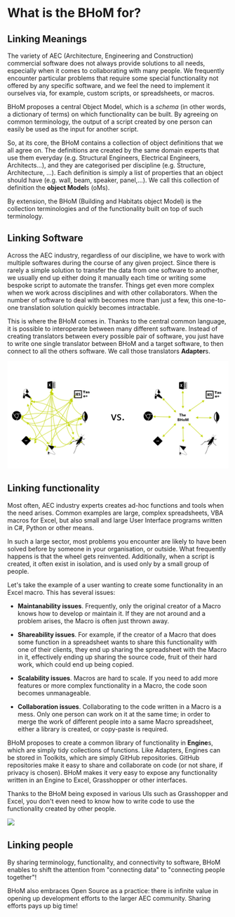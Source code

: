 # What is the BHoM for?

## Linking Meanings

The variety of AEC (Architecture, Engineering and Construction) commercial software does not always provide solutions to all needs, especially when it comes to collaborating with many people. We frequently encounter particular problems that require some special functionality not offered by any specific software, and we feel the need to implement it ourselves via, for example, custom scripts, or spreadsheets, or macros.

BHoM proposes a central Object Model, which is a _schema_ (in other words, a dictionary of terms) on which functionality can be built. By agreeing on common terminology, the output of a script created by one person can easily be used as the input for another script. 

So, at its core, the BHoM contains a collection of object definitions that we all agree on. The definitions are created by the same domain experts that use them everyday (e.g. Structural Engineers, Electrical Engineers, Architects...), and they are categorised per discipline (e.g. Structure, Architecture, ...). Each definition is simply a list of properties that an object should have (e.g. wall, beam, speaker, panel,...). We call this collection of definition the **object Model**s (oMs). 

By extension, the BHoM (Building and Habitats object Model) is the collection terminologies and of the functionality built on top of such terminology.

## Linking Software

Across the AEC industry, regardless of our discipline, we have to work with multiple softwares during the course of any given project. Since there is rarely a simple solution to transfer the data from one software to another, we usually end up either doing it manually each time or writing some bespoke script to automate the transfer. Things get even more complex when we work across disciplines and with other collaborators. When the number of software to deal with becomes more than just a few, this one-to-one translation solution quickly becomes intractable.

This is where the BHoM comes in. Thanks to the central common language, it is possible to interoperate between many different software. Instead of creating translators between every possible pair of software, you just have to write one single translator between BHoM and a target software, to then connect to all the others software. 
We call those translators **Adapter**s.

![](https://raw.githubusercontent.com/BHoM/documentation/main/Images/InteropA.png)



## Linking functionality
Most often, AEC industry experts creates ad-hoc functions and tools when the need arises. Common examples are large, complex spreadsheets, VBA macros for Excel, but also small and large User Interface programs written in C#, Python or other means.

In such a large sector, most problems you encounter are likely to have been solved before by someone in your organisation, or outside. What frequently happens is that the wheel gets reinvented. Additionally, when a script is created, it often exist in isolation, and is used only by a small group of people. 

Let's take the example of a user wanting to create some functionality in an Excel macro. This has several issues:

- **Maintanability issues**. Frequently, only the original creator of a Macro knows how to develop or maintain it. If they are not around and a problem arises, the Macro is often just thrown away.

- **Shareability issues**. For example, if the creator of a Macro that does some function in a spreadsheet wants to share this functionality with one of their clients, they end up sharing the spreadsheet with the Macro in it, effectively ending up sharing the source code, fruit of their hard work, which could end up being copied.

- **Scalability issues**. Macros are hard to scale. If you need to add more features or more complex functionality in a Macro, the code soon becomes unmanageable.

- **Collaboration issues**. Collaborating to the code written in a Macro is a mess. Only one person can work on it at the same time; in order to merge the work of different people into a same Macro spreadsheet, either a library is created, or copy-paste is required.

BHoM proposes to create a common library of functionality in **Engine**s, which are simply tidy collections of functions. Like Adapters, Engines can be stored in Toolkits, which are simply GitHub repositories. GitHub repositories make it easy to share and collaborate on code (or not share, if privacy is chosen). BHoM makes it very easy to expose any functionality written in an Engine to Excel, Grasshopper or other interfaces.

Thanks to the BHoM being exposed in various UIs such as Grasshopper and Excel, you don't even need to know how to write code to use the functionality created by other people. 


![](https://user-images.githubusercontent.com/16853390/50327328-8c784100-0529-11e9-85d0-3ea7285eb794.png)


## Linking people

By sharing terminology, functionality, and connectivity to software, BHoM enables to shift the attention from "connecting data" to "connecting people together"!

BHoM also embraces Open Source as a practice: there is infinite value in opening up development efforts to the larger AEC community. Sharing efforts pays up big time!
